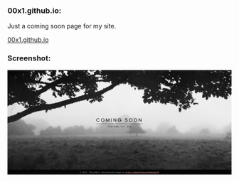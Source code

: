 ### 00x1.github.io:
Just a coming soon page for my site.

<a href="https://www.ifelsethen.com">00x1.github.io</a>

### Screenshot:
![Screenshot of my Coming Soon Page](./assets/img/html-test-screenshot.jpg "Screenshot of my Coming Soon Page")
